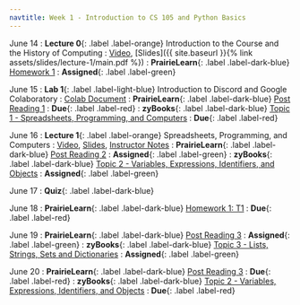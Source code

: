 ```yaml
---
navtitle: Week 1 - Introduction to CS 105 and Python Basics
---
```


June 14
: **Lecture 0**{: .label .label-orange} Introduction to the Course and the History of Computing
  : [Video](#), [Slides]({{ site.baseurl }}{% link assets/slides/lecture-1/main.pdf %})
: **PrairieLearn**{: .label .label-dark-blue}  [Homework 1](#)
  : **Assigned**{: .label .label-green} 

June 15
: **Lab 1**{: .label .label-light-blue} Introduction to Discord and Google Colaboratory
  : [Colab Document](#)
: **PrairieLearn**{: .label .label-dark-blue} [Post Reading 1](#)
  : **Due**{: .label .label-red} 
: **zyBooks**{: .label .label-dark-blue} [Topic 1 - Spreadsheets, Programming, and Computers](#)
  : **Due**{: .label .label-red} 

June 16
: **Lecture 1**{: .label .label-orange} Spreadsheets, Programming, and Computers
  : [Video](#), [Slides](#), [Instructor Notes](#)
: **PrairieLearn**{: .label .label-dark-blue} [Post Reading 2](#)
  : **Assigned**{: .label .label-green} 
: **zyBooks**{: .label .label-dark-blue} [Topic 2 - Variables, Expressions, Identifiers, and Objects](#)
  : **Assigned**{: .label .label-green} 

June 17
: **Quiz**{: .label .label-dark-blue}  

June 18
: **PrairieLearn**{: .label .label-dark-blue} [Homework 1: T1](#)
  : **Due**{: .label .label-red} 

June 19
: **PrairieLearn**{: .label .label-dark-blue}  [Post Reading 3](#)
  : **Assigned**{: .label .label-green} 
: **zyBooks**{: .label .label-dark-blue} [Topic 3 - Lists, Strings, Sets and Dictionaries](#)
  : **Assigned**{: .label .label-green} 


June 20
: **PrairieLearn**{: .label .label-dark-blue} [Post Reading 3](#)
  : **Due**{: .label .label-red} 
: **zyBooks**{: .label .label-dark-blue} [Topic 2 - Variables, Expressions, Identifiers, and Objects](#)
  : **Due**{: .label .label-red} 

